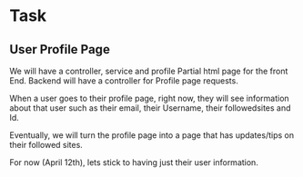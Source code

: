 # Task
## User Profile Page

We will have a controller, service and profile Partial html page for the front End. Backend will have a controller for Profile page requests. 

When a user goes to their profile page, right now, they will see information about that user such as their email, their Username, their followedsites and Id.

Eventually, we will turn the profile page into a page that has updates/tips on their followed sites.

For now (April 12th), lets stick to having just their user information. 